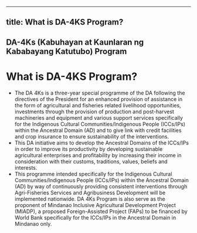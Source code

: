 --- 
 title: What is DA-4KS Program?
 ---

## DA-4Ks (Kabuhayan at Kaunlaran ng Kababayang Katutubo) Program

# What is DA-4KS Program?


 - The DA 4Ks is a three-year special programme of the DA following the directives of the President for an enhanced provision of assistance in the form of agricultural and fisheries related livelihood opportunities, investments through the provision of production and post-harvest machineries and equipment and various support services specifically for the Indigenous Cultural Communities/Indigenous People (ICCs/IPs) within the Ancestral Domain (AD) and to give link with credit facilities and crop insurance to ensure sustainability of the interventions.
 - This DA initiative aims to develop the Ancestral Domains of the ICCs/IPs in order to improve its productivity by developing sustainable agricultural enterprises and profitability by increasing their income in consideration with their customs, traditions, values, beliefs and interests.
 - This programme intended specifically for the Indigenous Cultural Communities/Indigenous People (ICCs/IPs) within the Ancestral Domain (AD) by way of continuously providing consistent interventions through Agri-Fisheries Services and Agribusiness Development will be implemented nationwide. DA 4Ks Program is also serve as the proponent of Mindanao Inclusive Agricultural Development Project (MIADP), a proposed Foreign-Assisted Project (FAPs) to be financed by World Bank specifically for the ICCs/IPs in the Ancestral Domain in Mindanao only.
